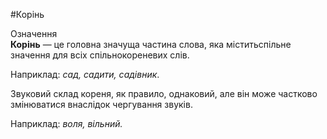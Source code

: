 #Корінь


<div class="space">
<div class="eoz-wrap">
<span class="eoz">Означення</span>
<div class="eoz-text">
<b>Корінь</b> — це головна значуща частина слова, яка мiститьспiльне значення для всiх спiльнокореневих слiв.
</div>
</div>
</div>


Наприклад: <i>сад, садити, садiвник</i>.


Звуковий склад кореня, як правило, однаковий, але вiн може частково змiнюватися внаслiдок чергування звукiв.


Наприклад: <i>воля, вiльний.</i>